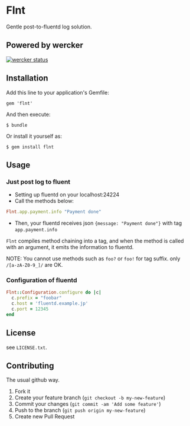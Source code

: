 # Flnt

Gentle post-to-fluentd log solution.

## Powered by wercker

[![wercker status](https://app.wercker.com/status/4c5b18d2fe3debeee48b7f0fab81eb12/m/ "wercker status")](https://app.wercker.com/project/bykey/4c5b18d2fe3debeee48b7f0fab81eb12)

## Installation

Add this line to your application's Gemfile:

    gem 'flnt'

And then execute:

    $ bundle

Or install it yourself as:

    $ gem install flnt

## Usage

### Just post log to fluent

* Setting up fluentd on your localhost:24224
* Call the methods below:
```ruby
Flnt.app.payment.info "Payment done"
```
* Then, your fluentd receives json `{message: "Payment done"}` with tag `app.payment.info`

`Flnt` compiles method chaining into a tag, and when the method is called with an argument,
it emits the information to fluentd.

NOTE: You cannot use methods such as `foo?` or `foo!` for tag suffix. only `/[a-zA-Z0-9_]/` are OK.

### Configuration of fluentd

```ruby
Flnt::Configuration.configure do |c|
  c.prefix = "foobar"
  c.host = 'fluentd.example.jp'
  c.port = 12345
end
```

## License

see `LICENSE.txt`.


## Contributing

The usual github way.

1. Fork it
2. Create your feature branch (`git checkout -b my-new-feature`)
3. Commit your changes (`git commit -am 'Add some feature'`)
4. Push to the branch (`git push origin my-new-feature`)
5. Create new Pull Request
